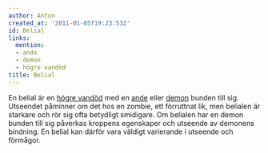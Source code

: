 ```yaml
---
author: Anton
created_at: '2011-01-05T19:23:53Z'
id: Belial
links:
  mention:
  - ande
  - demon
  - högre vandöd
title: Belial
---
```


En belial är en [högre vandöd] med en [ande] eller [demon] bunden till sig. Utseendet påminner om
det hos en zombie, ett förruttnat lik, men belialen är starkare och rör sig ofta betydligt
smidigare. Om belialen har en demon bunden till sig påverkas kroppens egenskaper och utseende av
demonens bindning. En belial kan därför vara väldigt varierande i utseende och förmågor.

  [högre vandöd]: högre_vandöd
  [ande]: ande
  [demon]: demon
